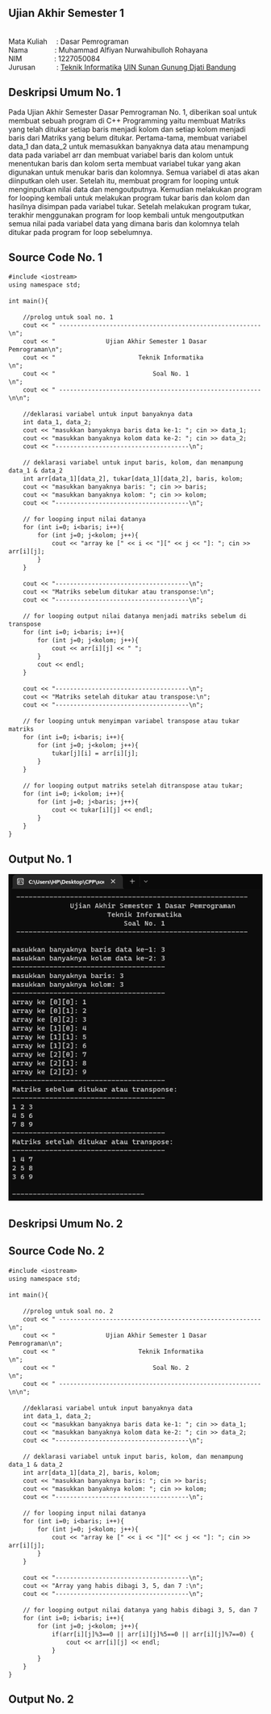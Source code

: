 ## Ujian Akhir Semester 1
<br>Mata Kuliah&ensp;&ensp; : Dasar Pemrograman
<br>Nama&ensp;&ensp;&ensp;&ensp;&ensp;&ensp;&ensp;&nbsp;: Muhammad Alfiyan Nurwahibulloh Rohayana
<br>NIM&emsp;&emsp;&emsp;&emsp;&nbsp; : 1227050084
<br>Jurusan&emsp;&emsp;&emsp;: [Teknik Informatika](http://if.uinsgd.ac.id/) [UIN Sunan Gunung Djati Bandung](https://uinsgd.ac.id/) 

## Deskripsi Umum No. 1

Pada Ujian Akhir Semester Dasar Pemrograman No. 1, diberikan soal untuk membuat sebuah program di C++ Programming yaitu membuat Matriks yang telah ditukar setiap baris menjadi kolom dan setiap kolom menjadi baris dari Matriks yang belum ditukar. Pertama-tama, membuat variabel data_1 dan data_2 untuk memasukkan banyaknya data atau menampung data pada variabel arr dan membuat variabel baris dan kolom untuk menentukan baris dan kolom serta membuat variabel tukar yang akan digunakan untuk menukar baris dan kolomnya. Semua variabel di atas akan diinputkan oleh user. Setelah itu, membuat program for looping untuk menginputkan nilai data dan mengoutputnya. Kemudian melakukan program for looping kembali untuk melakukan program tukar baris dan kolom dan hasilnya disimpan pada variabel tukar. Setelah melakukan program tukar, terakhir menggunakan program for loop kembali untuk mengoutputkan semua nilai pada variabel data yang dimana baris dan kolomnya telah ditukar pada program for loop sebelumnya.

## Source Code No. 1
```
#include <iostream>
using namespace std;

int main(){
	
	//prolog untuk soal no. 1
	cout << " -------------------------------------------------------- \n";
	cout << "              Ujian Akhir Semester 1 Dasar Pemrograman\n";
	cout << "                       Teknik Informatika             \n";
	cout << "                           Soal No. 1                 \n";
	cout << " -------------------------------------------------------- \n\n";
	
	//deklarasi variabel untuk input banyaknya data
	int data_1, data_2;
	cout << "masukkan banyaknya baris data ke-1: "; cin >> data_1;
	cout << "masukkan banyaknya kolom data ke-2: "; cin >> data_2;
	cout << "-------------------------------------\n";
	
	// deklarasi variabel untuk input baris, kolom, dan menampung data_1 & data_2
	int arr[data_1][data_2], tukar[data_1][data_2], baris, kolom;
	cout << "masukkan banyaknya baris: "; cin >> baris;
	cout << "masukkan banyaknya kolom: "; cin >> kolom;
	cout << "-------------------------------------\n";
	
	// for looping input nilai datanya
	for (int i=0; i<baris; i++){
		for (int j=0; j<kolom; j++){
			cout << "array ke [" << i << "][" << j << "]: "; cin >> arr[i][j];
		}
	}
	
	cout << "-------------------------------------\n";
	cout << "Matriks sebelum ditukar atau transponse:\n";
	cout << "-------------------------------------\n";
	
	// for looping output nilai datanya menjadi matriks sebelum di transpose
	for (int i=0; i<baris; i++){
		for (int j=0; j<kolom; j++){
			cout << arr[i][j] << " ";
		}
		cout << endl;
	}
	
	cout << "-------------------------------------\n";
	cout << "Matriks setelah ditukar atau transpose:\n";
	cout << "-------------------------------------\n";
	
	// for looping untuk menyimpan variabel transpose atau tukar matriks
	for (int i=0; i<baris; i++){
		for (int j=0; j<kolom; j++){
			tukar[j][i] = arr[i][j];
		}
	}

	// for looping output matriks setelah ditranspose atau tukar;
	for (int i=0; i<kolom; i++){
		for (int j=0; j<baris; j++){
			cout << tukar[i][j] << endl;
		}
	}	
}
```

## Output No. 1

<img src="screenshot_source_code_UAS_no_1.png">


## Deskripsi Umum No. 2

## Source Code No. 2
```
#include <iostream>
using namespace std;

int main(){
	
	//prolog untuk soal no. 2
	cout << " -------------------------------------------------------- \n";
	cout << "              Ujian Akhir Semester 1 Dasar Pemrograman\n";
	cout << "                       Teknik Informatika             \n";
	cout << "                           Soal No. 2                 \n";
	cout << " -------------------------------------------------------- \n\n";
	
	//deklarasi variabel untuk input banyaknya data
	int data_1, data_2;
	cout << "masukkan banyaknya baris data ke-1: "; cin >> data_1;
	cout << "masukkan banyaknya kolom data ke-2: "; cin >> data_2;
	cout << "-------------------------------------\n";
	
	// deklarasi variabel untuk input baris, kolom, dan menampung data_1 & data_2
	int arr[data_1][data_2], baris, kolom;
	cout << "masukkan banyaknya baris: "; cin >> baris;
	cout << "masukkan banyaknya kolom: "; cin >> kolom;
	cout << "-------------------------------------\n";
	
	// for looping input nilai datanya
	for (int i=0; i<baris; i++){
		for (int j=0; j<kolom; j++){
			cout << "array ke [" << i << "][" << j << "]: "; cin >> arr[i][j];
		}
	}
	
	cout << "-------------------------------------\n";
	cout << "Array yang habis dibagi 3, 5, dan 7 :\n";
	cout << "-------------------------------------\n";
	
	// for looping output nilai datanya yang habis dibagi 3, 5, dan 7
	for (int i=0; i<baris; i++){
		for (int j=0; j<kolom; j++){
			if(arr[i][j]%3==0 || arr[i][j]%5==0 || arr[i][j]%7==0) {
				cout << arr[i][j] << endl;
			}
		}
	}
}
```

## Output No. 2

